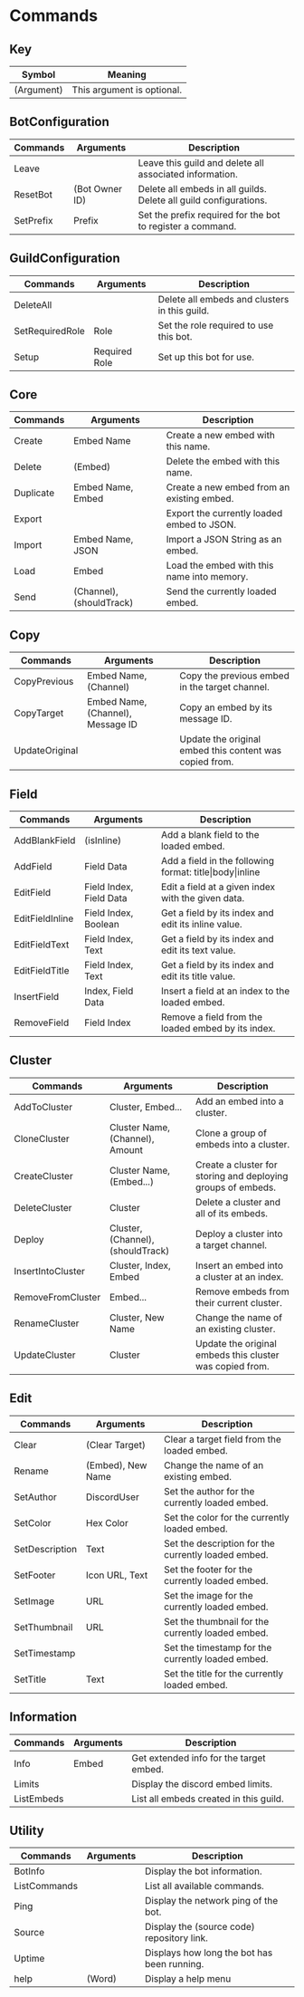# Commands

## Key
| Symbol     | Meaning                    |
| ---------- | -------------------------- |
| (Argument) | This argument is optional. |

## BotConfiguration
| Commands  | Arguments      | Description                                                       |
| --------- | -------------- | ----------------------------------------------------------------- |
| Leave     | <none>         | Leave this guild and delete all associated information.           |
| ResetBot  | (Bot Owner ID) | Delete all embeds in all guilds. Delete all guild configurations. |
| SetPrefix | Prefix         | Set the prefix required for the bot to register a command.        |

## GuildConfiguration
| Commands        | Arguments     | Description                                   |
| --------------- | ------------- | --------------------------------------------- |
| DeleteAll       | <none>        | Delete all embeds and clusters in this guild. |
| SetRequiredRole | Role          | Set the role required to use this bot.        |
| Setup           | Required Role | Set up this bot for use.                      |

## Core
| Commands  | Arguments                | Description                                |
| --------- | ------------------------ | ------------------------------------------ |
| Create    | Embed Name               | Create a new embed with this name.         |
| Delete    | (Embed)                  | Delete the embed with this name.           |
| Duplicate | Embed Name, Embed        | Create a new embed from an existing embed. |
| Export    | <none>                   | Export the currently loaded embed to JSON. |
| Import    | Embed Name, JSON         | Import a JSON String as an embed.          |
| Load      | Embed                    | Load the embed with this name into memory. |
| Send      | (Channel), (shouldTrack) | Send the currently loaded embed.           |

## Copy
| Commands       | Arguments                         | Description                                             |
| -------------- | --------------------------------- | ------------------------------------------------------- |
| CopyPrevious   | Embed Name, (Channel)             | Copy the previous embed in the target channel.          |
| CopyTarget     | Embed Name, (Channel), Message ID | Copy an embed by its message ID.                        |
| UpdateOriginal | <none>                            | Update the original embed this content was copied from. |

## Field
| Commands        | Arguments               | Description                                              |
| --------------- | ----------------------- | -------------------------------------------------------- |
| AddBlankField   | (isInline)              | Add a blank field to the loaded embed.                   |
| AddField        | Field Data              | Add a field in the following format: title\|body\|inline |
| EditField       | Field Index, Field Data | Edit a field at a given index with the given data.       |
| EditFieldInline | Field Index, Boolean    | Get a field by its index and edit its inline value.      |
| EditFieldText   | Field Index, Text       | Get a field by its index and edit its text value.        |
| EditFieldTitle  | Field Index, Text       | Get a field by its index and edit its title value.       |
| InsertField     | Index, Field Data       | Insert a field at an index to the loaded embed.          |
| RemoveField     | Field Index             | Remove a field from the loaded embed by its index.       |

## Cluster
| Commands          | Arguments                         | Description                                                  |
| ----------------- | --------------------------------- | ------------------------------------------------------------ |
| AddToCluster      | Cluster, Embed...                 | Add an embed into a cluster.                                 |
| CloneCluster      | Cluster Name, (Channel), Amount   | Clone a group of embeds into a cluster.                      |
| CreateCluster     | Cluster Name, (Embed...)          | Create a cluster for storing and deploying groups of embeds. |
| DeleteCluster     | Cluster                           | Delete a cluster and all of its embeds.                      |
| Deploy            | Cluster, (Channel), (shouldTrack) | Deploy a cluster into a target channel.                      |
| InsertIntoCluster | Cluster, Index, Embed             | Insert an embed into a cluster at an index.                  |
| RemoveFromCluster | Embed...                          | Remove embeds from their current cluster.                    |
| RenameCluster     | Cluster, New Name                 | Change the name of an existing cluster.                      |
| UpdateCluster     | Cluster                           | Update the original embeds this cluster was copied from.     |

## Edit
| Commands       | Arguments         | Description                                         |
| -------------- | ----------------- | --------------------------------------------------- |
| Clear          | (Clear Target)    | Clear a target field from the loaded embed.         |
| Rename         | (Embed), New Name | Change the name of an existing embed.               |
| SetAuthor      | DiscordUser       | Set the author for the currently loaded embed.      |
| SetColor       | Hex Color         | Set the color for the currently loaded embed.       |
| SetDescription | Text              | Set the description for the currently loaded embed. |
| SetFooter      | Icon URL, Text    | Set the footer for the currently loaded embed.      |
| SetImage       | URL               | Set the image for the currently loaded embed.       |
| SetThumbnail   | URL               | Set the thumbnail for the currently loaded embed.   |
| SetTimestamp   | <none>            | Set the timestamp for the currently loaded embed.   |
| SetTitle       | Text              | Set the title for the currently loaded embed.       |

## Information
| Commands   | Arguments | Description                             |
| ---------- | --------- | --------------------------------------- |
| Info       | Embed     | Get extended info for the target embed. |
| Limits     | <none>    | Display the discord embed limits.       |
| ListEmbeds | <none>    | List all embeds created in this guild.  |

## Utility
| Commands     | Arguments | Description                                 |
| ------------ | --------- | ------------------------------------------- |
| BotInfo      | <none>    | Display the bot information.                |
| ListCommands | <none>    | List all available commands.                |
| Ping         | <none>    | Display the network ping of the bot.        |
| Source       | <none>    | Display the (source code) repository link.  |
| Uptime       | <none>    | Displays how long the bot has been running. |
| help         | (Word)    | Display a help menu                         |

